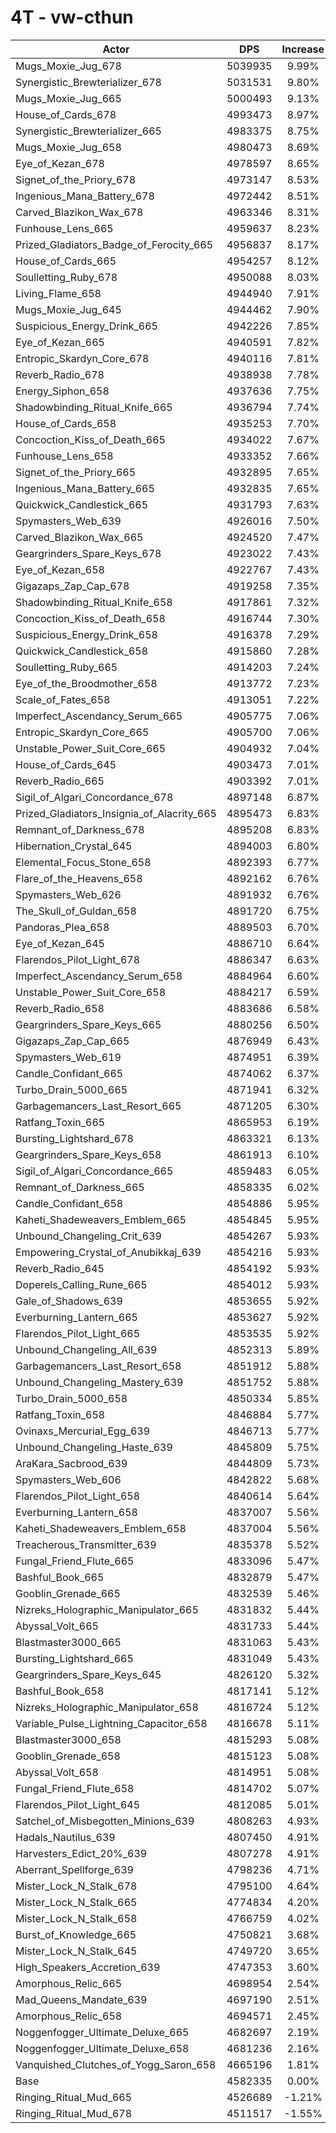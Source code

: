 # 4T - vw-cthun
| Actor | DPS | Increase |
|---|:---:|:---:|
|Mugs_Moxie_Jug_678|5039935|9.99%|
|Synergistic_Brewterializer_678|5031531|9.80%|
|Mugs_Moxie_Jug_665|5000493|9.13%|
|House_of_Cards_678|4993473|8.97%|
|Synergistic_Brewterializer_665|4983375|8.75%|
|Mugs_Moxie_Jug_658|4980473|8.69%|
|Eye_of_Kezan_678|4978597|8.65%|
|Signet_of_the_Priory_678|4973147|8.53%|
|Ingenious_Mana_Battery_678|4972442|8.51%|
|Carved_Blazikon_Wax_678|4963346|8.31%|
|Funhouse_Lens_665|4959637|8.23%|
|Prized_Gladiators_Badge_of_Ferocity_665|4956837|8.17%|
|House_of_Cards_665|4954257|8.12%|
|Soulletting_Ruby_678|4950088|8.03%|
|Living_Flame_658|4944940|7.91%|
|Mugs_Moxie_Jug_645|4944462|7.90%|
|Suspicious_Energy_Drink_665|4942226|7.85%|
|Eye_of_Kezan_665|4940591|7.82%|
|Entropic_Skardyn_Core_678|4940116|7.81%|
|Reverb_Radio_678|4938938|7.78%|
|Energy_Siphon_658|4937636|7.75%|
|Shadowbinding_Ritual_Knife_665|4936794|7.74%|
|House_of_Cards_658|4935253|7.70%|
|Concoction_Kiss_of_Death_665|4934022|7.67%|
|Funhouse_Lens_658|4933352|7.66%|
|Signet_of_the_Priory_665|4932895|7.65%|
|Ingenious_Mana_Battery_665|4932835|7.65%|
|Quickwick_Candlestick_665|4931793|7.63%|
|Spymasters_Web_639|4926016|7.50%|
|Carved_Blazikon_Wax_665|4924520|7.47%|
|Geargrinders_Spare_Keys_678|4923022|7.43%|
|Eye_of_Kezan_658|4922767|7.43%|
|Gigazaps_Zap_Cap_678|4919258|7.35%|
|Shadowbinding_Ritual_Knife_658|4917861|7.32%|
|Concoction_Kiss_of_Death_658|4916744|7.30%|
|Suspicious_Energy_Drink_658|4916378|7.29%|
|Quickwick_Candlestick_658|4915860|7.28%|
|Soulletting_Ruby_665|4914203|7.24%|
|Eye_of_the_Broodmother_658|4913772|7.23%|
|Scale_of_Fates_658|4913051|7.22%|
|Imperfect_Ascendancy_Serum_665|4905775|7.06%|
|Entropic_Skardyn_Core_665|4905700|7.06%|
|Unstable_Power_Suit_Core_665|4904932|7.04%|
|House_of_Cards_645|4903473|7.01%|
|Reverb_Radio_665|4903392|7.01%|
|Sigil_of_Algari_Concordance_678|4897148|6.87%|
|Prized_Gladiators_Insignia_of_Alacrity_665|4895473|6.83%|
|Remnant_of_Darkness_678|4895208|6.83%|
|Hibernation_Crystal_645|4894003|6.80%|
|Elemental_Focus_Stone_658|4892393|6.77%|
|Flare_of_the_Heavens_658|4892162|6.76%|
|Spymasters_Web_626|4891932|6.76%|
|The_Skull_of_Guldan_658|4891720|6.75%|
|Pandoras_Plea_658|4889503|6.70%|
|Eye_of_Kezan_645|4886710|6.64%|
|Flarendos_Pilot_Light_678|4886347|6.63%|
|Imperfect_Ascendancy_Serum_658|4884964|6.60%|
|Unstable_Power_Suit_Core_658|4884217|6.59%|
|Reverb_Radio_658|4883686|6.58%|
|Geargrinders_Spare_Keys_665|4880256|6.50%|
|Gigazaps_Zap_Cap_665|4876949|6.43%|
|Spymasters_Web_619|4874951|6.39%|
|Candle_Confidant_665|4874062|6.37%|
|Turbo_Drain_5000_665|4871941|6.32%|
|Garbagemancers_Last_Resort_665|4871205|6.30%|
|Ratfang_Toxin_665|4865953|6.19%|
|Bursting_Lightshard_678|4863321|6.13%|
|Geargrinders_Spare_Keys_658|4861913|6.10%|
|Sigil_of_Algari_Concordance_665|4859483|6.05%|
|Remnant_of_Darkness_665|4858335|6.02%|
|Candle_Confidant_658|4854886|5.95%|
|Kaheti_Shadeweavers_Emblem_665|4854845|5.95%|
|Unbound_Changeling_Crit_639|4854267|5.93%|
|Empowering_Crystal_of_Anubikkaj_639|4854216|5.93%|
|Reverb_Radio_645|4854192|5.93%|
|Doperels_Calling_Rune_665|4854012|5.93%|
|Gale_of_Shadows_639|4853655|5.92%|
|Everburning_Lantern_665|4853627|5.92%|
|Flarendos_Pilot_Light_665|4853535|5.92%|
|Unbound_Changeling_All_639|4852313|5.89%|
|Garbagemancers_Last_Resort_658|4851912|5.88%|
|Unbound_Changeling_Mastery_639|4851752|5.88%|
|Turbo_Drain_5000_658|4850334|5.85%|
|Ratfang_Toxin_658|4846884|5.77%|
|Ovinaxs_Mercurial_Egg_639|4846713|5.77%|
|Unbound_Changeling_Haste_639|4845809|5.75%|
|AraKara_Sacbrood_639|4844809|5.73%|
|Spymasters_Web_606|4842822|5.68%|
|Flarendos_Pilot_Light_658|4840614|5.64%|
|Everburning_Lantern_658|4837007|5.56%|
|Kaheti_Shadeweavers_Emblem_658|4837004|5.56%|
|Treacherous_Transmitter_639|4835378|5.52%|
|Fungal_Friend_Flute_665|4833096|5.47%|
|Bashful_Book_665|4832879|5.47%|
|Gooblin_Grenade_665|4832539|5.46%|
|Nizreks_Holographic_Manipulator_665|4831832|5.44%|
|Abyssal_Volt_665|4831733|5.44%|
|Blastmaster3000_665|4831063|5.43%|
|Bursting_Lightshard_665|4831049|5.43%|
|Geargrinders_Spare_Keys_645|4826120|5.32%|
|Bashful_Book_658|4817141|5.12%|
|Nizreks_Holographic_Manipulator_658|4816724|5.12%|
|Variable_Pulse_Lightning_Capacitor_658|4816678|5.11%|
|Blastmaster3000_658|4815293|5.08%|
|Gooblin_Grenade_658|4815123|5.08%|
|Abyssal_Volt_658|4814951|5.08%|
|Fungal_Friend_Flute_658|4814702|5.07%|
|Flarendos_Pilot_Light_645|4812085|5.01%|
|Satchel_of_Misbegotten_Minions_639|4808263|4.93%|
|Hadals_Nautilus_639|4807450|4.91%|
|Harvesters_Edict_20%_639|4807278|4.91%|
|Aberrant_Spellforge_639|4798236|4.71%|
|Mister_Lock_N_Stalk_678|4795100|4.64%|
|Mister_Lock_N_Stalk_665|4774834|4.20%|
|Mister_Lock_N_Stalk_658|4766759|4.02%|
|Burst_of_Knowledge_665|4750821|3.68%|
|Mister_Lock_N_Stalk_645|4749720|3.65%|
|High_Speakers_Accretion_639|4747353|3.60%|
|Amorphous_Relic_665|4698954|2.54%|
|Mad_Queens_Mandate_639|4697190|2.51%|
|Amorphous_Relic_658|4694571|2.45%|
|Noggenfogger_Ultimate_Deluxe_665|4682697|2.19%|
|Noggenfogger_Ultimate_Deluxe_658|4681236|2.16%|
|Vanquished_Clutches_of_Yogg_Saron_658|4665196|1.81%|
|Base|4582335|0.00%|
|Ringing_Ritual_Mud_665|4526689|-1.21%|
|Ringing_Ritual_Mud_678|4511517|-1.55%|
